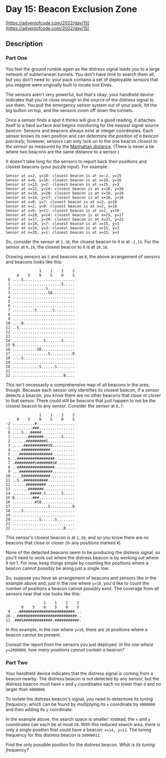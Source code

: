 # Day 15: Beacon Exclusion Zone

[https://adventofcode.com/2022/day/15](https://adventofcode.com/2022/day/15)

## Description

### Part One

You feel the ground rumble again as the distress signal leads you to a large network of subterranean tunnels. You don't
have time to search them all, but you don't need to: your pack contains a set of deployable _sensors_ that you imagine
were originally built to locate lost Elves.

The sensors aren't very powerful, but that's okay; your handheld device indicates that you're close enough to the source
of the distress signal to use them. You pull the emergency sensor system out of your pack, hit the big button on top,
and the sensors zoom off down the tunnels.

Once a sensor finds a spot it thinks will give it a good reading, it attaches itself to a hard surface and begins
monitoring for the nearest signal source _beacon_. Sensors and beacons always exist at integer coordinates. Each sensor
knows its own position and can _determine the position of a beacon precisely_; however, sensors can only lock on to the
one beacon _closest to the sensor_ as measured by
the [Manhattan distance](https://en.wikipedia.org/wiki/Taxicab_geometry). (There is never a tie where two beacons are
the same distance to a sensor.)

It doesn't take long for the sensors to report back their positions and closest beacons (your puzzle input). For
example:

    Sensor at x=2, y=18: closest beacon is at x=-2, y=15
    Sensor at x=9, y=16: closest beacon is at x=10, y=16
    Sensor at x=13, y=2: closest beacon is at x=15, y=3
    Sensor at x=12, y=14: closest beacon is at x=10, y=16
    Sensor at x=10, y=20: closest beacon is at x=10, y=16
    Sensor at x=14, y=17: closest beacon is at x=10, y=16
    Sensor at x=8, y=7: closest beacon is at x=2, y=10
    Sensor at x=2, y=0: closest beacon is at x=2, y=10
    Sensor at x=0, y=11: closest beacon is at x=2, y=10
    Sensor at x=20, y=14: closest beacon is at x=25, y=17
    Sensor at x=17, y=20: closest beacon is at x=21, y=22
    Sensor at x=16, y=7: closest beacon is at x=15, y=3
    Sensor at x=14, y=3: closest beacon is at x=15, y=3
    Sensor at x=20, y=1: closest beacon is at x=15, y=3

So, consider the sensor at `2,18`; the closest beacon to it is at `-2,15`. For the sensor at `9,16`, the closest beacon
to it is at `10,16`.

Drawing sensors as `S` and beacons as `B`, the above arrangement of sensors and beacons looks like this:

                   1    1    2    2
         0    5    0    5    0    5
     0 ....S.......................
     1 ......................S.....
     2 ...............S............
     3 ................SB..........
     4 ............................
     5 ............................
     6 ............................
     7 ..........S.......S.........
     8 ............................
     9 ............................
    10 ....B.......................
    11 ..S.........................
    12 ............................
    13 ............................
    14 ..............S.......S.....
    15 B...........................
    16 ...........SB...............
    17 ................S..........B
    18 ....S.......................
    19 ............................
    20 ............S......S........
    21 ............................
    22 .......................B....

This isn't necessarily a comprehensive map of all beacons in the area, though. Because each sensor only identifies its
closest beacon, if a sensor detects a beacon, you know there are no other beacons that close or closer to that sensor.
There could still be beacons that just happen to not be the closest beacon to any sensor. Consider the sensor at `8,7`:

                   1    1    2    2
         0    5    0    5    0    5
    -2 ..........#.................
    -1 .........###................
     0 ....S...#####...............
     1 .......#######........S.....
     2 ......#########S............
     3 .....###########SB..........
     4 ....#############...........
     5 ...###############..........
     6 ..#################.........
     7 .#########S#######S#........
     8 ..#################.........
     9 ...###############..........
    10 ....B############...........
    11 ..S..###########............
    12 ......#########.............
    13 .......#######..............
    14 ........#####.S.......S.....
    15 B........###................
    16 ..........#SB...............
    17 ................S..........B
    18 ....S.......................
    19 ............................
    20 ............S......S........
    21 ............................
    22 .......................B....

This sensor's closest beacon is at `2,10`, and so you know there are no beacons that close or closer (in any positions
marked `#`).

None of the detected beacons seem to be producing the distress signal, so you'll need
to <span title="&quot;When you have eliminated all which is impossible, then whatever remains, however improbable, must be where the missing beacon is.&quot; - Sherlock Holmes">
work out</span> where the distress beacon is by working out where it _isn't_. For now, keep things simple by counting
the positions where a beacon cannot possibly be along just a single row.

So, suppose you have an arrangement of beacons and sensors like in the example above and, just in the row where `y=10`,
you'd like to count the number of positions a beacon cannot possibly exist. The coverage from all sensors near that row
looks like this:

                     1    1    2    2
           0    5    0    5    0    5
     9 ...#########################...
    10 ..####B######################..
    11 .###S#############.###########.

In this example, in the row where `y=10`, there are _`26`_ positions where a beacon cannot be present.

Consult the report from the sensors you just deployed. _In the row where `y=2000000`, how many positions cannot contain
a beacon?_

### Part Two

Your handheld device indicates that the distress signal is coming from a beacon nearby. The distress beacon is not
detected by any sensor, but the distress beacon must have `x` and `y` coordinates each no lower than `0` and no larger
than `4000000`.

To isolate the distress beacon's signal, you need to determine its _tuning frequency_, which can be found by multiplying
its `x` coordinate by `4000000` and then adding its `y` coordinate.

In the example above, the search space is smaller: instead, the `x` and `y` coordinates can each be at most `20`. With
this reduced search area, there is only a single position that could have a beacon: `x=14, y=11`. The tuning frequency
for this distress beacon is _`56000011`_.

Find the only possible position for the distress beacon. _What is its tuning frequency?_

